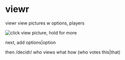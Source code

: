 # viewr
viewr view pictures w options, players

![click view picture, hold for more](https://i.imgur.com/C8SzZI2.gif)

next, add options|option

then /decidr/ who views what how (who votes this|that)
